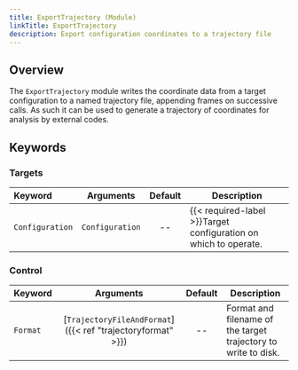 ```yaml
---
title: ExportTrajectory (Module)
linkTitle: ExportTrajectory
description: Export configuration coordinates to a trajectory file
---
```


## Overview

The `ExportTrajectory` module writes the coordinate data from a target configuration to a named trajectory file, appending frames on successive calls. As such it can be used to generate a trajectory of coordinates for analysis by external codes.

## Keywords

### Targets

|Keyword|Arguments|Default|Description|
|:------|:--:|:-----:|-----------|
|`Configuration`|`Configuration`|--|{{< required-label >}}Target configuration on which to operate.|

### Control

|Keyword|Arguments|Default|Description|
|:------|:--:|:-----:|-----------|
|`Format`|[`TrajectoryFileAndFormat`]({{< ref "trajectoryformat" >}})|--|Format and filename of the target trajectory to write to disk.|
